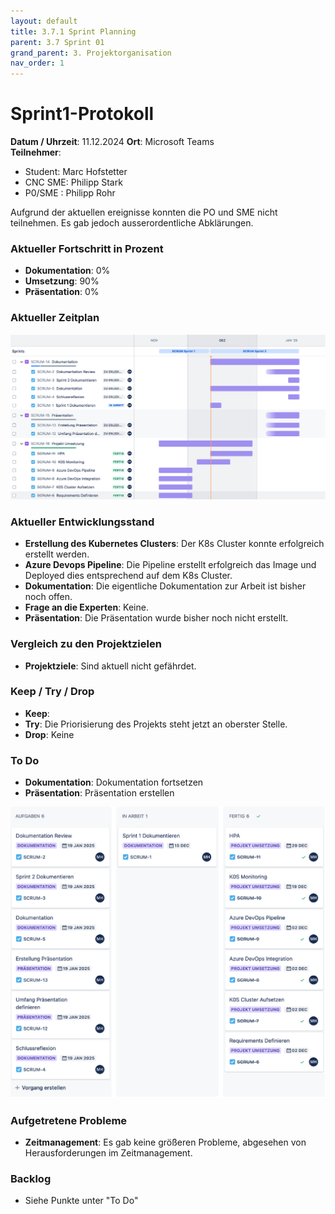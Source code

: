 ```yaml
---
layout: default
title: 3.7.1 Sprint Planning 
parent: 3.7 Sprint 01
grand_parent: 3. Projektorganisation
nav_order: 1
---
```


# Sprint1-Protokoll

**Datum / Uhrzeit**: 11.12.2024
**Ort**: Microsoft Teams  
**Teilnehmer**: 
- Student: Marc Hofstetter
- CNC SME: Philipp Stark
- P0/SME  : Philipp Rohr

Aufgrund der aktuellen ereignisse konnten die PO und SME nicht teilnehmen. Es gab jedoch ausserordentliche Abklärungen.

### Aktueller Fortschritt in Prozent

- **Dokumentation**: 0%
- **Umsetzung**: 90%
- **Präsentation**: 0%

### Aktueller Zeitplan

![Sprint1Zeitplan](../../../resources/images/Sprint1Zeitplan.PNG)

### Aktueller Entwicklungsstand

- **Erstellung des Kubernetes Clusters**: Der K8s Cluster konnte erfolgreich erstellt werden.
- **Azure Devops Pipeline**: Die Pipeline erstellt erfolgreich das Image und Deployed dies entsprechend auf dem K8s Cluster.
- **Dokumentation**: Die eigentliche Dokumentation zur Arbeit ist bisher noch offen.
- **Frage an die Experten**: Keine.
- **Präsentation**: Die Präsentation wurde bisher noch nicht erstellt.

### Vergleich zu den Projektzielen

- **Projektziele**: Sind aktuell nicht gefährdet.

### Keep / Try / Drop

- **Keep**: 
- **Try**: Die Priorisierung des Projekts steht jetzt an oberster Stelle.
- **Drop**: Keine

### To Do

- **Dokumentation**: Dokumentation fortsetzen
- **Präsentation**: Präsentation erstellen

![Sprint2Kanban](../../../resources/images/Sprint1Kanban.PNG)

### Aufgetretene Probleme

- **Zeitmanagement**: Es gab keine größeren Probleme, abgesehen von Herausforderungen im Zeitmanagement.

### Backlog

- Siehe Punkte unter "To Do"
